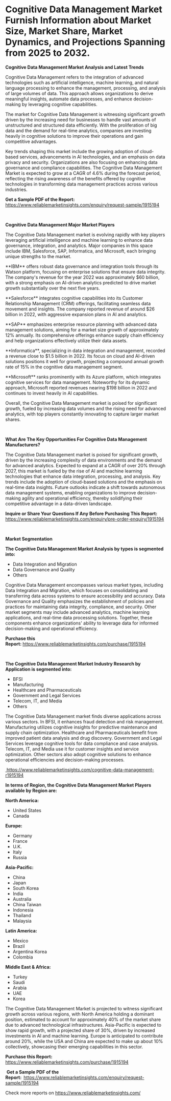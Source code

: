 <p><h1>Cognitive Data Management Market Furnish Information about Market Size, Market Share, Market Dynamics, and Projections Spanning from 2025 to 2032.</h1></p><p><strong>Cognitive Data Management Market Analysis and Latest Trends</strong></p>
<p><p>Cognitive Data Management refers to the integration of advanced technologies such as artificial intelligence, machine learning, and natural language processing to enhance the management, processing, and analysis of large volumes of data. This approach allows organizations to derive meaningful insights, automate data processes, and enhance decision-making by leveraging cognitive capabilities. </p><p>The market for Cognitive Data Management is witnessing significant growth driven by the increasing need for businesses to handle vast amounts of unstructured and structured data efficiently. With the proliferation of big data and the demand for real-time analytics, companies are investing heavily in cognitive solutions to improve their operations and gain competitive advantages. </p><p>Key trends shaping this market include the growing adoption of cloud-based services, advancements in AI technologies, and an emphasis on data privacy and security. Organizations are also focusing on enhancing data governance and compliance capabilities. The Cognitive Data Management Market is expected to grow at a CAGR of 4.6% during the forecast period, reflecting the rising awareness of the benefits offered by cognitive technologies in transforming data management practices across various industries.</p></p>
<p><strong>Get a Sample PDF of the Report:&nbsp;</strong> <a href="https://www.reliablemarketinsights.com/enquiry/request-sample/1915194?utm_campaign=2187&utm_medium=2&utm_source=Github&utm_content=ia&utm_term=10032025&utm_id=cognitive-data-management">https://www.reliablemarketinsights.com/enquiry/request-sample/1915194</a></p>
<p>&nbsp;</p>
<p><strong>Cognitive Data Management Major Market Players</strong></p>
<p><p>The Cognitive Data Management market is evolving rapidly with key players leveraging artificial intelligence and machine learning to enhance data governance, integration, and analytics. Major companies in this space include IBM, Salesforce, SAP, Informatica, and Microsoft, each bringing unique strengths to the market.</p><p>**IBM** offers robust data governance and integration tools through its Watson platform, focusing on enterprise solutions that ensure data integrity. The company's revenue for the year 2022 was approximately $60 billion, with a strong emphasis on AI-driven analytics predicted to drive market growth substantially over the next five years.</p><p>**Salesforce** integrates cognitive capabilities into its Customer Relationship Management (CRM) offerings, facilitating seamless data movement and insights. The company reported revenue of around $26 billion in 2022, with aggressive expansion plans in AI and analytics.</p><p>**SAP** emphasizes enterprise resource planning with advanced data management solutions, aiming for a market size growth of approximately 12% annually. Its comprehensive offerings enhance supply chain efficiency and help organizations effectively utilize their data assets.</p><p>**Informatica**, specializing in data integration and management, recorded a revenue close to $1.5 billion in 2022. Its focus on cloud and AI-driven solutions positions it well for growth, projecting a compound annual growth rate of 15% in the cognitive data management segment.</p><p>**Microsoft** ranks prominently with its Azure platform, which integrates cognitive services for data management. Noteworthy for its dynamic approach, Microsoft reported revenues nearing $198 billion in 2022 and continues to invest heavily in AI capabilities.</p><p>Overall, the Cognitive Data Management market is poised for significant growth, fueled by increasing data volumes and the rising need for advanced analytics, with top players constantly innovating to capture larger market shares.</p></p>
<p>&nbsp;</p>
<p><strong>What Are The Key Opportunities For Cognitive Data Management Manufacturers?</strong></p>
<p><p>The Cognitive Data Management market is poised for significant growth, driven by the increasing complexity of data environments and the demand for advanced analytics. Expected to expand at a CAGR of over 20% through 2027, this market is fueled by the rise of AI and machine learning technologies that enhance data integration, processing, and analysis. Key trends include the adoption of cloud-based solutions and the emphasis on real-time data insights. Future outlooks indicate a shift towards autonomous data management systems, enabling organizations to improve decision-making agility and operational efficiency, thereby solidifying their competitive advantage in a data-driven landscape.</p></p>
<p><strong>Inquire or Share Your Questions If Any Before Purchasing This Report:</strong> <a href="https://www.reliablemarketinsights.com/enquiry/pre-order-enquiry/1915194?utm_campaign=2187&utm_medium=2&utm_source=Github&utm_content=ia&utm_term=10032025&utm_id=cognitive-data-management">https://www.reliablemarketinsights.com/enquiry/pre-order-enquiry/1915194</a></p>
<p>&nbsp;</p>
<p><strong>Market Segmentation</strong></p>
<p><strong>The Cognitive Data Management Market Analysis by types is segmented into:</strong></p>
<p><ul><li>Data Integration and Migration</li><li>Data Governance and Quality</li><li>Others</li></ul></p>
<p><p>Cognitive Data Management encompasses various market types, including Data Integration and Migration, which focuses on consolidating and transferring data across systems to ensure accessibility and accuracy. Data Governance and Quality emphasizes the establishment of policies and practices for maintaining data integrity, compliance, and security. Other market segments may include advanced analytics, machine learning applications, and real-time data processing solutions. Together, these components enhance organizations' ability to leverage data for informed decision-making and operational efficiency.</p></p>
<p><strong>Purchase this Report:&nbsp;</strong><a href="https://www.reliablemarketinsights.com/purchase/1915194?utm_campaign=2187&utm_medium=2&utm_source=Github&utm_content=ia&utm_term=10032025&utm_id=cognitive-data-management">https://www.reliablemarketinsights.com/purchase/1915194</a></p>
<p>&nbsp;</p>
<p><strong>The Cognitive Data Management Market Industry Research by Application is segmented into:</strong></p>
<p><ul><li>BFSI</li><li>Manufacturing</li><li>Healthcare and Pharmaceuticals</li><li>Government and Legal Services</li><li>Telecom, IT, and Media</li><li>Others</li></ul></p>
<p><p>The Cognitive Data Management market finds diverse applications across various sectors. In BFSI, it enhances fraud detection and risk management. Manufacturing utilizes cognitive insights for predictive maintenance and supply chain optimization. Healthcare and Pharmaceuticals benefit from improved patient data analysis and drug discovery. Government and Legal Services leverage cognitive tools for data compliance and case analysis. Telecom, IT, and Media use it for customer insights and service optimization. Other sectors also adopt cognitive solutions to enhance operational efficiencies and decision-making processes.</p></p>
<p><a href="https://www.reliablemarketinsights.com/cognitive-data-management-r1915194?utm_campaign=2187&utm_medium=2&utm_source=Github&utm_content=ia&utm_term=10032025&utm_id=cognitive-data-management">&nbsp;https://www.reliablemarketinsights.com/cognitive-data-management-r1915194</a></p>
<p><strong>In terms of Region, the Cognitive Data Management Market Players available by Region are:</strong></p>
<p>
    <p> <strong> North America: </strong>
        <ul>
            <li>United States</li>
            <li>Canada</li>
        </ul>
        </p> 
    <p> <strong> Europe: </strong>
        <ul>
            <li>Germany</li>
            <li>France</li>
            <li>U.K.</li>
            <li>Italy</li>
            <li>Russia</li>
        </ul>
        </p> 
    <p> <strong> Asia-Pacific: </strong>
        <ul>
            <li>China</li>
            <li>Japan</li>
            <li>South Korea</li>
            <li>India</li>
            <li>Australia</li>
            <li>China Taiwan</li>
            <li>Indonesia</li>
            <li>Thailand</li>
            <li>Malaysia</li>
        </ul>
        </p> 
    <p> <strong> Latin America: </strong>
        <ul>
            <li>Mexico</li>
            <li>Brazil</li>
            <li>Argentina Korea</li>
            <li>Colombia</li>
        </ul>
        </p> 
    <p> <strong> Middle East & Africa: </strong>
        <ul>
            <li>Turkey</li>
            <li>Saudi</li>
            <li>Arabia</li>
            <li>UAE</li>
            <li>Korea</li>
        </ul>
    </p>
    </p>
<p><p>The Cognitive Data Management Market is projected to witness significant growth across various regions, with North America holding a dominant position, estimated to account for approximately 40% of the market share due to advanced technological infrastructures. Asia-Pacific is expected to show rapid growth, with a projected share of 30%, driven by increased investments in AI and machine learning. Europe is anticipated to contribute around 20%, while the USA and China are expected to make up about 10% collectively, showcasing their emerging capabilities in this sector.</p></p>
<p><strong>Purchase this Report: </strong><a href="https://www.reliablemarketinsights.com/purchase/1915194?utm_campaign=2187&utm_medium=2&utm_source=Github&utm_content=ia&utm_term=10032025&utm_id=cognitive-data-management">https://www.reliablemarketinsights.com/purchase/1915194</a></p>
<p>&nbsp;<strong>Get a Sample PDF of the Report:&nbsp;&nbsp;</strong><a href="https://www.reliablemarketinsights.com/enquiry/request-sample/1915194?utm_campaign=2187&utm_medium=2&utm_source=Github&utm_content=ia&utm_term=10032025&utm_id=cognitive-data-management">https://www.reliablemarketinsights.com/enquiry/request-sample/1915194</a></p>
<p><strong></strong></p>
<p>Check more reports on <a href="https://www.reliablemarketinsights.com/?utm_campaign=2187&utm_medium=2&utm_source=Github&utm_content=ia&utm_term=10032025&utm_id=cognitive-data-management">https://www.reliablemarketinsights.com/</a></p>